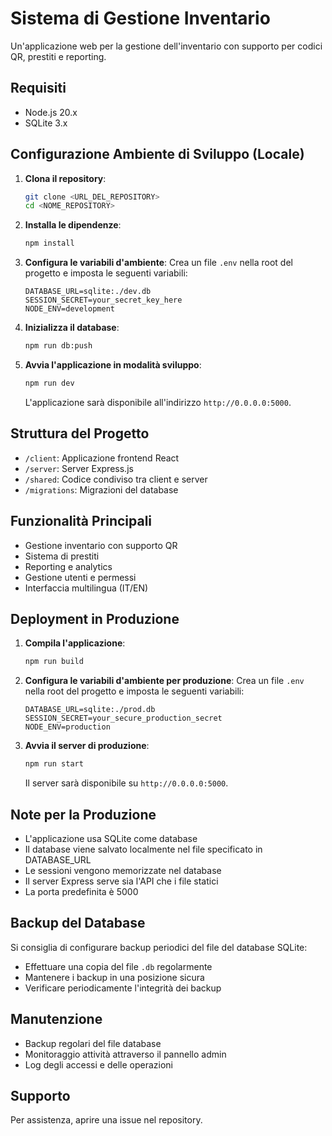 
# Sistema di Gestione Inventario

Un'applicazione web per la gestione dell'inventario con supporto per codici QR, prestiti e reporting.

## Requisiti

- Node.js 20.x
- SQLite 3.x

## Configurazione Ambiente di Sviluppo (Locale)

1. **Clona il repository**:
   ```bash
   git clone <URL_DEL_REPOSITORY>
   cd <NOME_REPOSITORY>
   ```

2. **Installa le dipendenze**:
   ```bash
   npm install
   ```

3. **Configura le variabili d'ambiente**:
   Crea un file `.env` nella root del progetto e imposta le seguenti variabili:
   ```
   DATABASE_URL=sqlite:./dev.db
   SESSION_SECRET=your_secret_key_here
   NODE_ENV=development
   ```

4. **Inizializza il database**:
   ```bash
   npm run db:push
   ```

5. **Avvia l'applicazione in modalità sviluppo**:
   ```bash
   npm run dev
   ```

   L'applicazione sarà disponibile all'indirizzo `http://0.0.0.0:5000`.

## Struttura del Progetto

- `/client`: Applicazione frontend React
- `/server`: Server Express.js
- `/shared`: Codice condiviso tra client e server
- `/migrations`: Migrazioni del database

## Funzionalità Principali

- Gestione inventario con supporto QR
- Sistema di prestiti
- Reporting e analytics
- Gestione utenti e permessi
- Interfaccia multilingua (IT/EN)

## Deployment in Produzione

1. **Compila l'applicazione**:
   ```bash
   npm run build
   ```

2. **Configura le variabili d'ambiente per produzione**:
   Crea un file `.env` nella root del progetto e imposta le seguenti variabili:
   ```
   DATABASE_URL=sqlite:./prod.db
   SESSION_SECRET=your_secure_production_secret
   NODE_ENV=production
   ```

3. **Avvia il server di produzione**:
   ```bash
   npm run start
   ```

   Il server sarà disponibile su `http://0.0.0.0:5000`.

## Note per la Produzione

- L'applicazione usa SQLite come database
- Il database viene salvato localmente nel file specificato in DATABASE_URL
- Le sessioni vengono memorizzate nel database
- Il server Express serve sia l'API che i file statici
- La porta predefinita è 5000

## Backup del Database

Si consiglia di configurare backup periodici del file del database SQLite:
- Effettuare una copia del file `.db` regolarmente
- Mantenere i backup in una posizione sicura
- Verificare periodicamente l'integrità dei backup

## Manutenzione

- Backup regolari del file database
- Monitoraggio attività attraverso il pannello admin
- Log degli accessi e delle operazioni

## Supporto

Per assistenza, aprire una issue nel repository.
